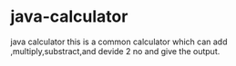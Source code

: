 # java-calculator
java calculator
this is a common calculator which can add ,multiply,substract,and devide 2 no and give the output.
